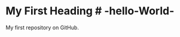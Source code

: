 
<!DOCTYPE html>
<html>
<head>
  <title>Page Title</title>
</head>
  <body>

  <h1>My First Heading # -hello-World-</h1>
  <p>My first repository on GitHub.</p>

  </body>
</html>

